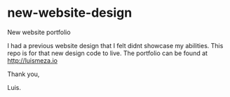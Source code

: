 # new-website-design
New website portfolio

I had a previous website design that I felt didnt showcase my abilities. 
This repo is for that new design code to live. The portfolio can be found at http://luismeza.io



Thank you,

Luis.
